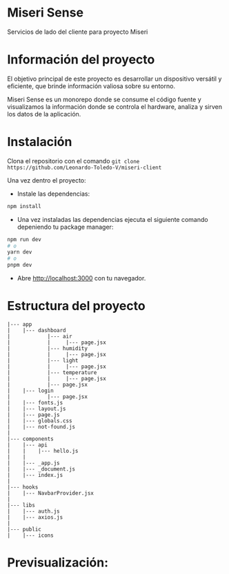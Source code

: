 # Miseri Sense
Servicios de lado del cliente para proyecto Miseri

# Información del proyecto
El objetivo principal de este proyecto es desarrollar un dispositivo versátil y eficiente, que brinde información valiosa sobre su entorno.

Miseri Sense es un monorepo donde se consume el código fuente y visualizamos la información donde se controla el hardware, analiza y sirven los datos de la aplicación.

# Instalación
Clona el repositorio con el comando `git clone https://github.com/Leonardo-Toledo-V/miseri-client`

Una vez dentro el proyecto:

- Instale las dependencias:
```bash
npm install 
```
- Una vez instaladas las dependencias ejecuta el siguiente comando depeniendo tu package manager:

```bash
npm run dev
# o
yarn dev
# o
pnpm dev
```

- Abre [http://localhost:3000](http://localhost:3000) con tu navegador.

# Estructura del proyecto
```plaintext
|--- app
|    |--- dashboard
|            |--- air
|            |     |--- page.jsx
|            |--- humidity
|            |     |--- page.jsx
|            |--- light
|            |     |--- page.jsx
|            |--- temperature
|            |     |--- page.jsx
|            |--- page.jsx
|    |--- login
|            |--- page.jsx
|    |--- fonts.js
|    |--- layout.js
|    |--- page.js
|    |--- globals.css
|    |--- not-found.js
|
|--- components
|    |--- api
|    |    |--- hello.js
|    |    
|    |--- _app.js
|    |--- _document.js
|    |--- index.js
|
|--- hooks
|    |--- NavbarProvider.jsx
|
|--- libs
|    |--- auth.js
|    |--- axios.js
|
|--- public
|    |--- icons

```

# Previsualización:

